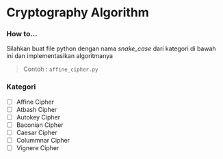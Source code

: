 # Cryptography Algorithm

### How to...
Silahkan buat file python dengan nama *snake_case* dari kategori di bawah ini dan implementasikan algoritmanya
> Contoh : `affine_cipher.py`

### Kategori
- [ ] Affine Cipher
- [ ] Atbash Cipher
- [ ] Autokey Cipher
- [ ] Baconian Cipher
- [ ] Caesar Cipher
- [ ] Colummnar Cipher
- [ ] Vignere Cipher
